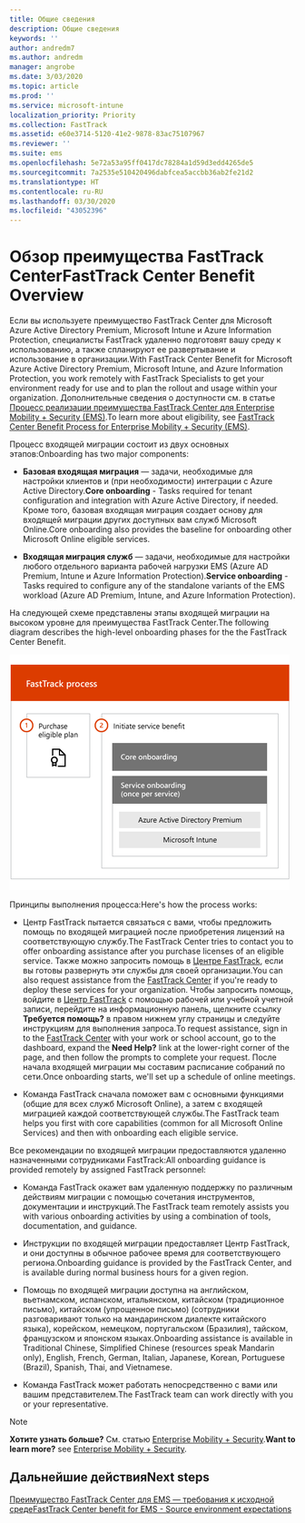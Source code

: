 ```yaml
---
title: Общие сведения
description: Общие сведения
keywords: ''
author: andredm7
ms.author: andredm
manager: angrobe
ms.date: 3/03/2020
ms.topic: article
ms.prod: ''
ms.service: microsoft-intune
localization_priority: Priority
ms.collection: FastTrack
ms.assetid: e60e3714-5120-41e2-9878-83ac75107967
ms.reviewer: ''
ms.suite: ems
ms.openlocfilehash: 5e72a53a95ff0417dc78284a1d59d3edd4265de5
ms.sourcegitcommit: 7a2535e510420496dabfcea5accbb36ab2fe21d2
ms.translationtype: HT
ms.contentlocale: ru-RU
ms.lasthandoff: 03/30/2020
ms.locfileid: "43052396"
---
```

# <a name="fasttrack-center-benefit-overview"></a><span data-ttu-id="db7e6-103">Обзор преимущества FastTrack Center</span><span class="sxs-lookup"><span data-stu-id="db7e6-103">FastTrack Center Benefit Overview</span></span>

<span data-ttu-id="db7e6-104">Если вы используете преимущество FastTrack Center для Microsoft Azure Active Directory Premium, Microsoft Intune и Azure Information Protection, специалисты FastTrack удаленно подготовят вашу среду к использованию, а также спланируют ее развертывание и использование в организации.</span><span class="sxs-lookup"><span data-stu-id="db7e6-104">With FastTrack Center Benefit for Microsoft Azure Active Directory Premium, Microsoft Intune, and Azure Information Protection, you work remotely with FastTrack Specialists to get your environment ready for use and to plan the rollout and usage within your organization.</span></span> <span data-ttu-id="db7e6-105">Дополнительные сведения о доступности см. в статье [Процесс реализации преимущества FastTrack Center для Enterprise Mobility + Security (EMS)](EMS-fasttrack-process.md).</span><span class="sxs-lookup"><span data-stu-id="db7e6-105">To learn more about eligibility, see [FastTrack Center Benefit Process for Enterprise Mobility + Security (EMS)](EMS-fasttrack-process.md).</span></span>

<span data-ttu-id="db7e6-106">Процесс входящей миграции состоит из двух основных этапов:</span><span class="sxs-lookup"><span data-stu-id="db7e6-106">Onboarding has two major components:</span></span>

-   <span data-ttu-id="db7e6-107">**Базовая входящая миграция** — задачи, необходимые для настройки клиентов и (при необходимости) интеграции с Azure Active Directory.</span><span class="sxs-lookup"><span data-stu-id="db7e6-107">**Core onboarding** - Tasks required for tenant configuration and integration with Azure Active Directory, if needed.</span></span> <span data-ttu-id="db7e6-108">Кроме того, базовая входящая миграция создает основу для входящей миграции других доступных вам служб Microsoft Online.</span><span class="sxs-lookup"><span data-stu-id="db7e6-108">Core onboarding also provides the baseline for onboarding other Microsoft Online eligible services.</span></span>

-   <span data-ttu-id="db7e6-109">**Входящая миграция служб** — задачи, необходимые для настройки любого отдельного варианта рабочей нагрузки EMS (Azure AD Premium, Intune и Azure Information Protection).</span><span class="sxs-lookup"><span data-stu-id="db7e6-109">**Service onboarding** - Tasks required to configure any of the standalone variants of the EMS workload (Azure AD Premium, Intune, and Azure Information Protection).</span></span>

<span data-ttu-id="db7e6-110">На следующей схеме представлены этапы входящей миграции на высоком уровне для преимущества FastTrack Center.</span><span class="sxs-lookup"><span data-stu-id="db7e6-110">The following diagram describes the high-level onboarding phases for the the FastTrack Center Benefit.</span></span>

![Этапы входящей миграции на высоком уровне с использованием преимущества FastTrack Center](./media/ft-onboarding-process.png)

<span data-ttu-id="db7e6-112">Принципы выполнения процесса:</span><span class="sxs-lookup"><span data-stu-id="db7e6-112">Here's how the process works:</span></span>

- <span data-ttu-id="db7e6-113">Центр FastTrack пытается связаться с вами, чтобы предложить помощь по входящей миграцией после приобретения лицензий на соответствующую службу.</span><span class="sxs-lookup"><span data-stu-id="db7e6-113">The FastTrack Center tries to contact you to offer onboarding assistance after you purchase licenses of an eligible service.</span></span> <span data-ttu-id="db7e6-114">Также можно запросить помощь в [Центре FastTrack](https://go.microsoft.com/fwlink/?linkid=780698), если вы готовы развернуть эти службы для своей организации.</span><span class="sxs-lookup"><span data-stu-id="db7e6-114">You can also request assistance from the [FastTrack Center](https://go.microsoft.com/fwlink/?linkid=780698) if you're ready to deploy these services for your organization.</span></span> <span data-ttu-id="db7e6-115">Чтобы запросить помощь, войдите в [Центр FastTrack](https://go.microsoft.com/fwlink/?linkid=780698) с помощью рабочей или учебной учетной записи, перейдите на информационную панель, щелкните ссылку **Требуется помощь?** в правом нижнем углу страницы и следуйте инструкциям для выполнения запроса.</span><span class="sxs-lookup"><span data-stu-id="db7e6-115">To request assistance, sign in to the [FastTrack Center](https://go.microsoft.com/fwlink/?linkid=780698) with your work or school account, go to the dashboard, expand the **Need Help?** link at the lower-right corner of the page, and then follow the prompts to complete your request.</span></span> <span data-ttu-id="db7e6-116">После начала входящей миграции мы составим расписание собраний по сети.</span><span class="sxs-lookup"><span data-stu-id="db7e6-116">Once onboarding starts, we'll set up a schedule of online meetings.</span></span>

-   <span data-ttu-id="db7e6-117">Команда FastTrack сначала поможет вам с основными функциями (общие для всех служб Microsoft Online), а затем с входящей миграцией каждой соответствующей службы.</span><span class="sxs-lookup"><span data-stu-id="db7e6-117">The FastTrack team helps you first with core capabilities (common for all Microsoft Online Services) and then with onboarding each eligible service.</span></span>

<span data-ttu-id="db7e6-118">Все рекомендации по входящей миграции предоставляются удаленно назначенными сотрудниками FastTrack:</span><span class="sxs-lookup"><span data-stu-id="db7e6-118">All onboarding guidance is provided remotely by assigned FastTrack personnel:</span></span>

-   <span data-ttu-id="db7e6-119">Команда FastTrack окажет вам удаленную поддержку по различным действиям миграции с помощью сочетания инструментов, документации и инструкций.</span><span class="sxs-lookup"><span data-stu-id="db7e6-119">The FastTrack team remotely assists you with various onboarding activities by using a combination of tools, documentation, and guidance.</span></span>

-   <span data-ttu-id="db7e6-120">Инструкции по входящей миграции предоставляет Центр FastTrack, и они доступны в обычное рабочее время для соответствующего региона.</span><span class="sxs-lookup"><span data-stu-id="db7e6-120">Onboarding guidance is provided by the FastTrack Center, and is available during normal business hours for a given region.</span></span>

-   <span data-ttu-id="db7e6-121">Помощь по входящей миграции доступна на английском, вьетнамском, испанском, итальянском, китайском (традиционное письмо), китайском (упрощенное письмо) (сотрудники разговаривают только на мандаринском диалекте китайского языка), корейском, немецком, португальском (Бразилия), тайском, французском и японском языках.</span><span class="sxs-lookup"><span data-stu-id="db7e6-121">Onboarding assistance is available in Traditional Chinese, Simplified Chinese (resources speak Mandarin only), English, French, German, Italian, Japanese, Korean, Portuguese (Brazil), Spanish, Thai, and Vietnamese.</span></span>

-   <span data-ttu-id="db7e6-122">Команда FastTrack может работать непосредственно с вами или вашим представителем.</span><span class="sxs-lookup"><span data-stu-id="db7e6-122">The FastTrack team can work directly with you or your representative.</span></span>

> [!NOTE]
> <span data-ttu-id="db7e6-123">**Хотите узнать больше?** См. статью [Enterprise Mobility + Security](https://www.microsoft.com/cloud-platform/enterprise-mobility).</span><span class="sxs-lookup"><span data-stu-id="db7e6-123">**Want to learn more?** see [Enterprise Mobility + Security](https://www.microsoft.com/cloud-platform/enterprise-mobility).</span></span>

## <a name="next-steps"></a><span data-ttu-id="db7e6-124">Дальнейшие действия</span><span class="sxs-lookup"><span data-stu-id="db7e6-124">Next steps</span></span>

[<span data-ttu-id="db7e6-125">Преимущество FastTrack Center для EMS — требования к исходной среде</span><span class="sxs-lookup"><span data-stu-id="db7e6-125">FastTrack Center benefit for EMS - Source environment expectations</span></span>](EMS-source-environment-expectations.md)

